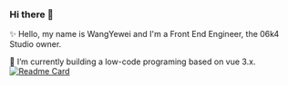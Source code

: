 ### Hi there 👋

✨ Hello, my name is WangYewei and I'm a Front End Engineer, the 06k4 Studio owner.

🔭 I’m currently building a low-code programing based on vue 3.x.
[![Readme Card](https://github-readme-stats.vercel.app/api/pin/?username=notifirehq&repo=notifire)](https://github.com/WangYeWei/K4Kit)

<!-- My name is Dima and i'm a creator from Tel Aviv, Israel. I'm excited about web technologies, developer UX and tooling.



<!--
**WangYeWei/WangyeWei** is a ✨ _special_ ✨ repository because its `README.md` (this file) appears on your GitHub profile.

Here are some ideas to get you started:

- 🔭 I’m currently working on ...
- 🌱 I’m currently learning ...
- 👯 I’m looking to collaborate on ...
- 🤔 I’m looking for help with ...
- 💬 Ask me about ...
- 📫 How to reach me: ...
- 😄 Pronouns: ...
- ⚡ Fun fact: ...
-->
